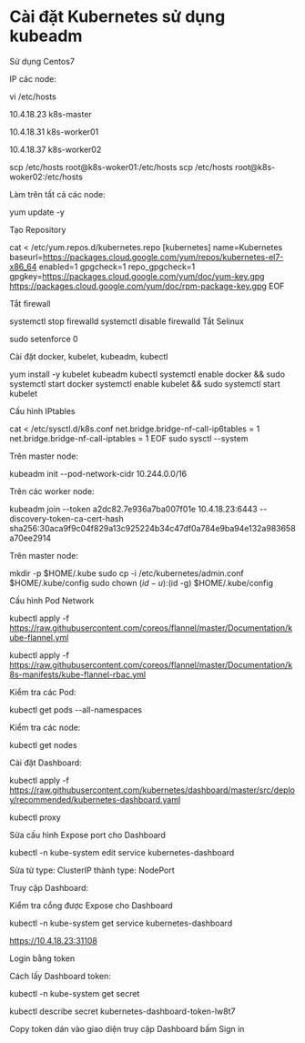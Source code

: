 # Cài đặt Kubernetes sử dụng kubeadm

Sử dụng Centos7

IP các node:

vi /etc/hosts

10.4.18.23	k8s-master

10.4.18.31	k8s-worker01

10.4.18.37	k8s-worker02

scp /etc/hosts root@k8s-woker01:/etc/hosts
scp /etc/hosts root@k8s-woker02:/etc/hosts

Làm trên tất cả các node:

yum update -y

Tạo Repository

cat <<EOF > /etc/yum.repos.d/kubernetes.repo
[kubernetes]
name=Kubernetes
baseurl=https://packages.cloud.google.com/yum/repos/kubernetes-el7-x86_64
enabled=1
gpgcheck=1
repo_gpgcheck=1
gpgkey=https://packages.cloud.google.com/yum/doc/yum-key.gpg https://packages.cloud.google.com/yum/doc/rpm-package-key.gpg
EOF

Tắt firewall

systemctl stop firewalld
systemctl disable firewalld
Tắt Selinux

sudo setenforce 0

Cài đặt docker, kubelet, kubeadm, kubectl

yum install -y kubelet kubeadm kubectl
systemctl enable docker && sudo systemctl start docker
systemctl enable kubelet && sudo systemctl start kubelet

Cấu hình IPtables

cat <<EOF >  /etc/sysctl.d/k8s.conf
net.bridge.bridge-nf-call-ip6tables = 1
net.bridge.bridge-nf-call-iptables = 1
EOF
sudo sysctl --system

Trên master node:

kubeadm init --pod-network-cidr 10.244.0.0/16

Trên các worker node:

kubeadm join --token a2dc82.7e936a7ba007f01e 10.4.18.23:6443 --discovery-token-ca-cert-hash sha256:30aca9f9c04f829a13c925224b34c47df0a784e9ba94e132a983658a70ee2914

Trên master node:

mkdir -p $HOME/.kube
sudo cp -i /etc/kubernetes/admin.conf $HOME/.kube/config
sudo chown $(id -u):$(id -g) $HOME/.kube/config

Cấu hình Pod Network

kubectl apply -f https://raw.githubusercontent.com/coreos/flannel/master/Documentation/kube-flannel.yml

kubectl apply -f https://raw.githubusercontent.com/coreos/flannel/master/Documentation/k8s-manifests/kube-flannel-rbac.yml

Kiểm tra các Pod:

kubectl get pods --all-namespaces

Kiểm tra các node:

kubectl get nodes

Cài đặt Dashboard:

kubectl apply -f https://raw.githubusercontent.com/kubernetes/dashboard/master/src/deploy/recommended/kubernetes-dashboard.yaml

kubectl proxy

Sửa cấu hình Expose port cho Dashboard

kubectl -n kube-system edit service kubernetes-dashboard

Sửa từ type: ClusterIP thành type: NodePort

Truy cập Dashboard:

Kiểm tra cổng được Expose cho Dashboard

kubectl -n kube-system get service kubernetes-dashboard

https://10.4.18.23:31108

Login bằng token

Cách lấy Dashboard token:

kubectl -n kube-system get secret

kubectl describe secret kubernetes-dashboard-token-lw8t7

Copy token dán vào giao diện truy cập Dashboard bấm Sign in


